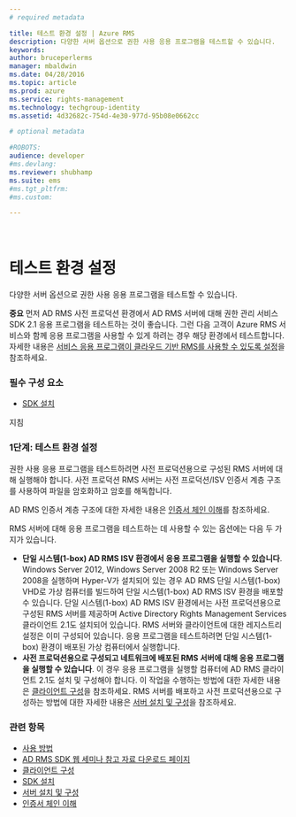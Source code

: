 ```yaml
---
# required metadata

title: 테스트 환경 설정 | Azure RMS
description: 다양한 서버 옵션으로 권한 사용 응용 프로그램을 테스트할 수 있습니다.
keywords:
author: bruceperlerms
manager: mbaldwin
ms.date: 04/28/2016
ms.topic: article
ms.prod: azure
ms.service: rights-management
ms.technology: techgroup-identity
ms.assetid: 4d32682c-754d-4e30-977d-95b08e0662cc

# optional metadata

#ROBOTS:
audience: developer
#ms.devlang:
ms.reviewer: shubhamp
ms.suite: ems
#ms.tgt_pltfrm:
#ms.custom:

---
```


﻿
# 테스트 환경 설정

다양한 서버 옵션으로 권한 사용 응용 프로그램을 테스트할 수 있습니다.

**중요** 먼저 AD RMS 사전 프로덕션 환경에서 AD RMS 서버에 대해 권한 관리 서비스 SDK 2.1 응용 프로그램을 테스트하는 것이 좋습니다. 그런 다음 고객이 Azure RMS 서비스와 함께 응용 프로그램을 사용할 수 있게 하려는 경우 해당 환경에서 테스트합니다. 자세한 내용은 [서비스 응용 프로그램이 클라우드 기반 RMS를 사용할 수 있도록 설정](how-to-use-file-api-with-aadrm-cloud.md)을 참조하세요.

 

### 필수 구성 요소

-   [SDK 설치](create-your-first-rights-aware-application.md)

지침

### 1단계: 테스트 환경 설정

권한 사용 응용 프로그램을 테스트하려면 사전 프로덕션용으로 구성된 RMS 서버에 대해 실행해야 합니다. 사전 프로덕션 RMS 서버는 사전 프로덕션/ISV 인증서 계층 구조를 사용하여 파일을 암호화하고 암호를 해독합니다.

AD RMS 인증서 계층 구조에 대한 자세한 내용은 [인증서 체인 이해](understanding-certificate-chains.md)를 참조하세요.

RMS 서버에 대해 응용 프로그램을 테스트하는 데 사용할 수 있는 옵션에는 다음 두 가지가 있습니다.

-   **단일 시스템(1-box) AD RMS ISV 환경에서 응용 프로그램을 실행할 수 있습니다**. Windows Server 2012, Windows Server 2008 R2 또는 Windows Server 2008을 실행하며 Hyper-V가 설치되어 있는 경우 AD RMS 단일 시스템(1-box) VHD로 가상 컴퓨터를 빌드하여 단일 시스템(1-box) AD RMS ISV 환경을 배포할 수 있습니다. 단일 시스템(1-box) AD RMS ISV 환경에서는 사전 프로덕션용으로 구성된 RMS 서버를 제공하며 Active Directory Rights Management Services 클라이언트 2.1도 설치되어 있습니다. RMS 서버와 클라이언트에 대한 레지스트리 설정은 이미 구성되어 있습니다. 응용 프로그램을 테스트하려면 단일 시스템(1-box) 환경이 배포된 가상 컴퓨터에서 실행합니다.
-   **사전 프로덕션용으로 구성되고 네트워크에 배포된 RMS 서버에 대해 응용 프로그램을 실행할 수 있습니다**. 이 경우 응용 프로그램을 실행할 컴퓨터에 AD RMS 클라이언트 2.1도 설치 및 구성해야 합니다. 이 작업을 수행하는 방법에 대한 자세한 내용은 [클라이언트 구성](how-to-configure-the-ad-rms-client-2-0.md)을 참조하세요. RMS 서버를 배포하고 사전 프로덕션용으로 구성하는 방법에 대한 자세한 내용은 [서버 설치 및 구성](how-to-install-and-configure-an-rms-server.md)을 참조하세요.

### 관련 항목

* [사용 방법](how-to-use-msipc.md)
* [AD RMS SDK 웹 세미나 참고 자료 다운로드 페이지](https://connect.microsoft.com/site1170/Downloads/DownloadDetails.aspx?DownloadID=42440)
* [클라이언트 구성](how-to-configure-the-ad-rms-client-2-0.md)
* [SDK 설치](create-your-first-rights-aware-application.md)
* [서버 설치 및 구성](how-to-install-and-configure-an-rms-server.md)
* [인증서 체인 이해](understanding-certificate-chains.md)
 

 





<!--HONumber=Apr16_HO3-->


